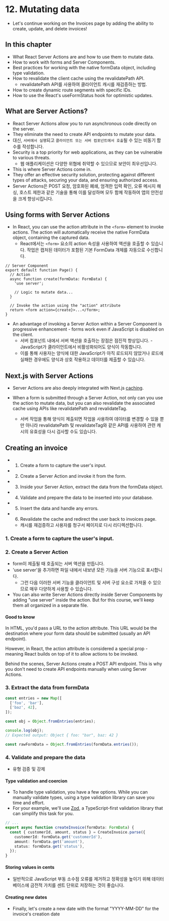 # 12. Mutating data

- Let's continue working on the Invoices page by adding the ability to create, update, and delete invoices!

## In this chapter

- What React Server Actions are and how to use them to mutate data.
- How to work with forms and Server Components.
- Best practices for working with the native formData object, including type validation.
- How to revalidate the client cache using the revalidatePath API.
  - revalidatePath API를 사용하여 클라이언트 캐시를 재검증하는 방법.
- How to create dynamic route segments with specific IDs.
- How to use the React's useFormStatus hook for optimistic updates.

## What are Server Actions?

- React Server Actions allow you to run asynchronous code directly on the server.
- They eliminate the need to create API endpoints to mutate your data.
- 대신, `서버에서 실행`되고 `클라이언트 또는 서버 컴포넌트에서 호출`될 수 있는 비동기 함수를 작성합니다.
- Security is a top priority for web applications, as they can be vulnerable to various threats.
  - 웹 애플리케이션은 다양한 위협에 취약할 수 있으므로 보안이 최우선입니다.
- This is where Server Actions come in.
- They offer an effective security solution, protecting against different types of attacks, securing your data, and ensuring authorized access.
- Server Actions은 POST 요청, 암호화된 폐쇄, 엄격한 입력 확인, 오류 메시지 해싱, 호스트 제한과 같은 기술을 통해 이를 달성하며 모두 함께 작동하여 앱의 안전성을 크게 향상시킵니다.

## Using forms with Server Actions

- In React, you can use the action attribute in the `<form>` element to invoke actions. The action will automatically receive the native FormData object, containing the captured data.
  - React에서는 `<form>` 요소의 action 속성을 사용하여 액션을 호출할 수 있습니다. 작업은 캡처된 데이터가 포함된 기본 FormData 개체를 자동으로 수신합니다.

```tsx
// Server Component
export default function Page() {
  // Action
  async function create(formData: FormData) {
    'use server';

    // Logic to mutate data...
  }

  // Invoke the action using the "action" attribute
  return <form action={create}>...</form>;
}
```

- An advantage of invoking a Server Action within a Server Component is progressive enhancement - forms work even if JavaScript is disabled on the client.
  - 서버 컴포넌트 내에서 서버 액션을 호출하는 장점은 점진적 향상입니다. - JavaScript가 클라이언트에서 비활성화되어도 양식이 작동합니다.
  - 이를 통해 사용자는 양식에 대한 JavaScript가 아직 로드되지 않았거나 로드에 실패한 경우에도 양식과 상호 작용하고 데이터를 제출할 수 있습니다.

## Next.js with Server Actions

- Server Actions are also deeply integrated with Next.js [caching](https://nextjs.org/docs/app/building-your-application/caching).

- When a form is submitted through a Server Action, not only can you use the action to mutate data, but you can also revalidate the associated cache using APIs like revalidatePath and revalidateTag.
  - 서버 작업을 통해 양식이 제출되면 작업을 사용하여 데이터를 변경할 수 있을 뿐만 아니라 revalidatePath 및 revalidateTag와 같은 API를 사용하여 관련 캐시의 유효성을 다시 검사할 수도 있습니다.

## Creating an invoice

- 1. Create a form to capture the user's input.
- 2. Create a Server Action and invoke it from the form.
- 3. Inside your Server Action, extract the data from the formData object.
- 4. Validate and prepare the data to be inserted into your database.
- 5. Insert the data and handle any errors.
- 6. Revalidate the cache and redirect the user back to invoices page.
  - 캐시를 재검증하고 사용자를 청구서 페이지로 다시 리디렉션합니다.

### 1. Create a form to capture the user's input.

### 2. Create a Server Action

- form이 제출될 때 호출되는 서버 액션을 만듭니다.
- 'use server'을 추가하면 파일 내에서 내보낸 모든 기능을 서버 기능으로 표시합니다.
  - 그런 다음 이러한 서버 기능을 클라이언트 및 서버 구성 요소로 가져올 수 있으므로 매우 다양하게 사용할 수 있습니다.
- You can also write Server Actions directly inside Server Components by adding "use server" inside the action. But for this course, we'll keep them all organized in a separate file.

#### Good to know

In HTML, you'd pass a URL to the action attribute. This URL would be the destination where your form data should be submitted (usually an API endpoint).

However, in React, the action attribute is considered a special prop - meaning React builds on top of it to allow actions to be invoked.

Behind the scenes, Server Actions create a POST API endpoint. This is why you don't need to create API endpoints manually when using Server Actions.

### 3. Extract the data from formData

```js
const entries = new Map([
  ['foo', 'bar'],
  ['baz', 42],
]);

const obj = Object.fromEntries(entries);

console.log(obj);
// Expected output: Object { foo: "bar", baz: 42 }
```

```ts
const rawFormData = Object.fromEntries(formData.entries());
```

### 4. Validate and prepare the data

- 유형 검증 및 강제

#### Type validation and coercion

- To handle type validation, you have a few options. While you can manually validate types, using a type validation library can save you time and effort.
- For your example, we'll use [Zod](https://zod.dev/), a TypeScript-first validation library that can simplify this task for you.

```ts
// ...
export async function createInvoice(formData: FormData) {
  const { customerId, amount, status } = CreateInvoice.parse({
    customerId: formData.get('customerId'),
    amount: formData.get('amount'),
    status: formData.get('status'),
  });
}
```

#### Storing values in cents

- 일반적으로 JavaScript 부동 소수점 오류를 제거하고 정확성을 높이기 위해 데이터베이스에 금전적 가치를 센트 단위로 저장하는 것이 좋습니다.

#### Creating new dates

- Finally, let's create a new date with the format "YYYY-MM-DD" for the invoice's creation date
